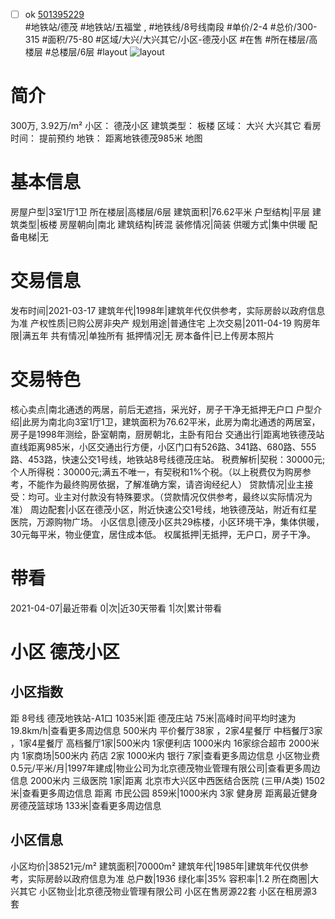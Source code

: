 - [ ] ok [501395229](https://bj.5i5j.com/ershoufang/501395229.html)  
 #地铁站/德茂 #地铁站/五福堂 ,  #地铁线/8号线南段
#单价/2-4 #总价/300-315 #面积/75-80   #区域/大兴/大兴其它/小区-德茂小区 #在售 #所在楼层/高楼层 #总楼层/6层 #layout 
![layout](http://image2a.5i5j.com/bdir/layout/192508.jpg_P5.jpg) 
# 简介 
 300万,  3.92万/m² 
小区： 德茂小区
建筑类型： 板楼
区域： 大兴 大兴其它
看房时间： 提前预约
地铁： 距离地铁德茂985米 地图
# 基本信息 
 房屋户型|3室1厅1卫
所在楼层|高楼层/6层
建筑面积|76.62平米
户型结构|平层
建筑类型|板楼
房屋朝向|南北
建筑结构|砖混
装修情况|简装
供暖方式|集中供暖
配备电梯|无
# 交易信息 
 发布时间|2021-03-17
建筑年代|1998年|建筑年代仅供参考，实际房龄以政府信息为准
产权性质|已购公房非央产
规划用途|普通住宅
上次交易|2011-04-19
购房年限|满五年
共有情况|单独所有
抵押情况|无
房本备件|已上传房本照片
# 交易特色 
 核心卖点|南北通透的两居，前后无遮挡，采光好，房子干净无抵押无户口
户型介绍|此房为南北向3室1厅1卫，建筑面积为76.62平米，此房为南北通透的两居室，房子是1998年测绘，卧室朝南，厨房朝北，主卧有阳台
交通出行|距离地铁德茂站直线距离985米，小区交通出行方便，小区门口有526路、341路、680路、555路、453路，快速公交1号线，地铁站8号线德茂庄站。
税费解析|契税：30000元;个人所得税：30000元;满五不唯一，有契税和1%个税。（以上税费仅为购房参考，不能作为最终购房依据，了解准确方案，请咨询经纪人）
贷款情况|业主接受：均可。业主对付款没有特殊要求。（贷款情况仅供参考，最终以实际情况为准）
周边配套|小区在德茂小区，附近快速公交1号线，地铁德茂站，附近有红星医院，万源购物广场。
小区信息|德茂小区共29栋楼，小区环境干净，集体供暖，30元每平米，物业便宜，居住成本低。
权属抵押|无抵押，无户口，房子干净。
# 带看 
 2021-04-07|最近带看	 0|次|近30天带看	 1|次|累计带看
# 小区 德茂小区
## 小区指数 
 距 8号线 德茂地铁站-A1口 1035米|距 德茂庄站 75米|高峰时间平均时速为19.8km/h|查看更多周边信息
500米内 平价餐厅38家 ，2家4星餐厅
中档餐厅3家 ，1家4星餐厅
高档餐厅1家|500米内 1家便利店
1000米内 16家综合超市
2000米内 1家商场|500米内 药店 2家
1000米内 银行 7家|查看更多周边信息
小区物业费0.5元/平米/月|1997年建成|物业公司为北京德茂物业管理有限公司|查看更多周边信息
2000米内 三级医院 1家|距离 北京市大兴区中西医结合医院 (三甲/A类) 1502米|查看更多周边信息
距离 市民公园 859米|1000米内 3家 健身房
距离最近健身房德茂篮球场 133米|查看更多周边信息
## 小区信息 
 小区均价|38521元/m²
建筑面积|70000m²
建筑年代|1985年|建筑年代仅供参考，实际房龄以政府信息为准
总户数|1936
绿化率|35%
容积率|1.2
所在商圈|大兴其它
小区物业|北京德茂物业管理有限公司
小区在售房源22套
小区在租房源3套
